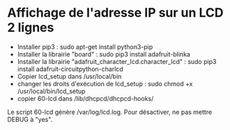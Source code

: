# Affichage de l'adresse IP sur un LCD 2 lignes

- Installer pip3 : sudo apt-get install python3-pip
- Installer la librairie "board" : sudo pip3 install adafruit-blinka
- Installer la librairie "adafruit_character_lcd.character_lcd" : sudo pip3 install adafruit-circuitpython-charlcd
- Copier lcd_setup dans /usr/local/bin
- changer les droits d'exécution de lcd_setup : sudo chmod +x /usr/local/bin/lcd_setup
- copier 60-lcd dans /lib/dhcpcd/dhcpcd-hooks/

Le script 60-lcd génère /var/log/lcd.log. Pour désactiver, ne pas mettre DEBUG à "yes".

